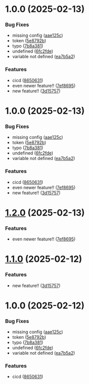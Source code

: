 # 1.0.0 (2025-02-13)


### Bug Fixes

* missing config ([aae125c](https://github.com/med-ridha/MusicaBot2/commit/aae125cbc28eec5e8d1d9554077af65542dde0b6))
* token ([5e8792b](https://github.com/med-ridha/MusicaBot2/commit/5e8792b30e70fa259a853ef08fbb1c59ac0be96a))
* typo ([7b8a381](https://github.com/med-ridha/MusicaBot2/commit/7b8a38175e3a3fe4c4bb49ea2e2fcf97724f8192))
* undefined ([6fc2fde](https://github.com/med-ridha/MusicaBot2/commit/6fc2fde8f7a618fd63816c6bf1bc1cbe7b12f7c1))
* variable not defined ([ea7b5a2](https://github.com/med-ridha/MusicaBot2/commit/ea7b5a20d6b54df666f61c19f974409ba624ca05))


### Features

* cicd ([8650631](https://github.com/med-ridha/MusicaBot2/commit/8650631f5d20843f7bc01ba75891f26cf9e6bc42))
* even newer feature!! ([7ef8695](https://github.com/med-ridha/MusicaBot2/commit/7ef869518277b00926748e8cc6be423e62f4dd6d))
* new feature!! ([3d15757](https://github.com/med-ridha/MusicaBot2/commit/3d157579eb005d7ebcba7117d531f957adea0f10))

# 1.0.0 (2025-02-13)


### Bug Fixes

* missing config ([aae125c](https://github.com/med-ridha/MusicaBot2/commit/aae125cbc28eec5e8d1d9554077af65542dde0b6))
* token ([5e8792b](https://github.com/med-ridha/MusicaBot2/commit/5e8792b30e70fa259a853ef08fbb1c59ac0be96a))
* typo ([7b8a381](https://github.com/med-ridha/MusicaBot2/commit/7b8a38175e3a3fe4c4bb49ea2e2fcf97724f8192))
* undefined ([6fc2fde](https://github.com/med-ridha/MusicaBot2/commit/6fc2fde8f7a618fd63816c6bf1bc1cbe7b12f7c1))
* variable not defined ([ea7b5a2](https://github.com/med-ridha/MusicaBot2/commit/ea7b5a20d6b54df666f61c19f974409ba624ca05))


### Features

* cicd ([8650631](https://github.com/med-ridha/MusicaBot2/commit/8650631f5d20843f7bc01ba75891f26cf9e6bc42))
* even newer feature!! ([7ef8695](https://github.com/med-ridha/MusicaBot2/commit/7ef869518277b00926748e8cc6be423e62f4dd6d))
* new feature!! ([3d15757](https://github.com/med-ridha/MusicaBot2/commit/3d157579eb005d7ebcba7117d531f957adea0f10))

# [1.2.0](https://github.com/med-ridha/MusicaBot2/compare/br-v1.1.0...br-v1.2.0) (2025-02-13)


### Features

* even newer feature!! ([7ef8695](https://github.com/med-ridha/MusicaBot2/commit/7ef869518277b00926748e8cc6be423e62f4dd6d))

# [1.1.0](https://github.com/med-ridha/MusicaBot2/compare/br-v1.0.0...br-v1.1.0) (2025-02-12)


### Features

* new feature!! ([3d15757](https://github.com/med-ridha/MusicaBot2/commit/3d157579eb005d7ebcba7117d531f957adea0f10))

# 1.0.0 (2025-02-12)


### Bug Fixes

* missing config ([aae125c](https://github.com/med-ridha/MusicaBot2/commit/aae125cbc28eec5e8d1d9554077af65542dde0b6))
* token ([5e8792b](https://github.com/med-ridha/MusicaBot2/commit/5e8792b30e70fa259a853ef08fbb1c59ac0be96a))
* typo ([7b8a381](https://github.com/med-ridha/MusicaBot2/commit/7b8a38175e3a3fe4c4bb49ea2e2fcf97724f8192))
* undefined ([6fc2fde](https://github.com/med-ridha/MusicaBot2/commit/6fc2fde8f7a618fd63816c6bf1bc1cbe7b12f7c1))
* variable not defined ([ea7b5a2](https://github.com/med-ridha/MusicaBot2/commit/ea7b5a20d6b54df666f61c19f974409ba624ca05))


### Features

* cicd ([8650631](https://github.com/med-ridha/MusicaBot2/commit/8650631f5d20843f7bc01ba75891f26cf9e6bc42))
